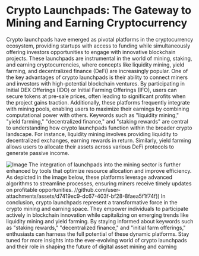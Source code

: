 # Crypto Launchpads: The Gateway to Mining and Earning Cryptocurrency
Crypto launchpads have emerged as pivotal platforms in the cryptocurrency ecosystem, providing startups with access to funding while simultaneously offering investors opportunities to engage with innovative blockchain projects. These launchpads are instrumental in the world of mining, staking, and earning cryptocurrencies, where concepts like liquidity mining, yield farming, and decentralized finance (DeFi) are increasingly popular.
One of the key advantages of crypto launchpads is their ability to connect miners and investors with high-potential blockchain ventures. By participating in Initial DEX Offerings (IDO) or Initial Farming Offerings (IFO), users can secure tokens at pre-sale prices, often leading to significant profits when the project gains traction. Additionally, these platforms frequently integrate with mining pools, enabling users to maximize their earnings by combining computational power with others.
Keywords such as "liquidity mining," "yield farming," "decentralized finance," and "staking rewards" are central to understanding how crypto launchpads function within the broader crypto landscape. For instance, liquidity mining involves providing liquidity to decentralized exchanges, earning rewards in return. Similarly, yield farming allows users to allocate their assets across various DeFi protocols to generate passive income.

![Image](https://github.com/user-attachments/assets/4a25d116-2220-4385-b08e-f287af8fcbc4)
The integration of launchpads into the mining sector is further enhanced by tools that optimize resource allocation and improve efficiency. As depicted in the image below, these platforms leverage advanced algorithms to streamline processes, ensuring miners receive timely updates on profitable opportunities.
 //github.com/user-attachments/assets/d7419ec9-dc67-403f-bf28-8faea5f1f74f))
In conclusion, crypto launchpads represent a transformative force in the crypto mining and earning space. They empower individuals to participate actively in blockchain innovation while capitalizing on emerging trends like liquidity mining and yield farming. By staying informed about keywords such as "staking rewards," "decentralized finance," and "initial farm offerings," enthusiasts can harness the full potential of these dynamic platforms.
Stay tuned for more insights into the ever-evolving world of crypto launchpads and their role in shaping the future of digital asset mining and earning
